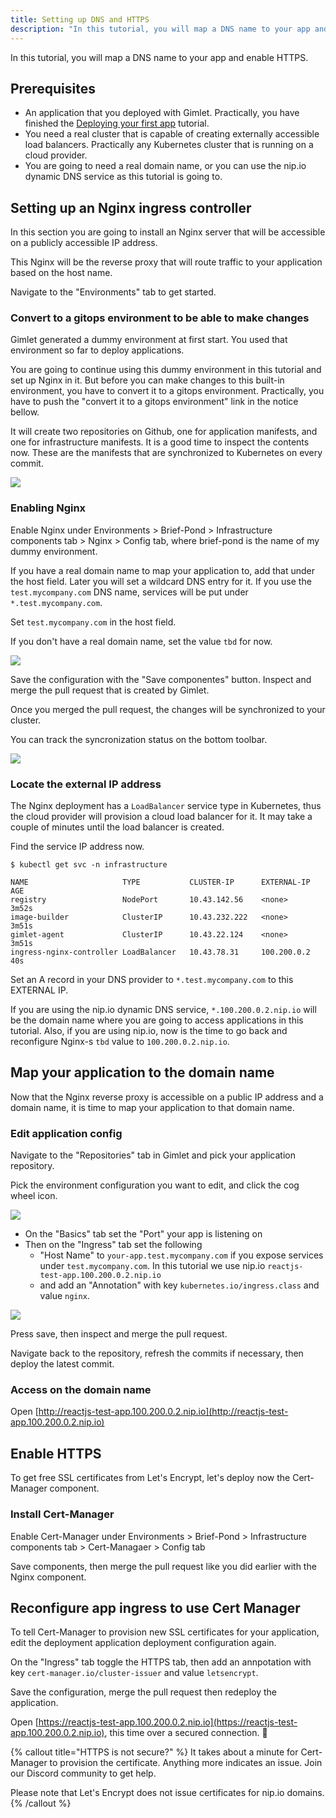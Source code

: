 ```yaml
---
title: Setting up DNS and HTTPS
description: "In this tutorial, you will map a DNS name to your app and enable HTTPS."
---
```


In this tutorial, you will map a DNS name to your app and enable HTTPS.

## Prerequisites
- An application that you deployed with Gimlet. Practically, you have finished the [Deploying your first app](/docs/deploy-your-first-app) tutorial.
- You need a real cluster that is capable of creating externally accessible load balancers. Practically any Kubernetes cluster that is running on a cloud provider.
- You are going to need a real domain name, or you can use the nip.io dynamic DNS service as this tutorial is going to.

## Setting up an Nginx ingress controller

In this section you are going to install an Nginx server that will be accessible on a publicly accessible IP address.

This Nginx will be the reverse proxy that will route traffic to your application based on the host name.

Navigate to the "Environments" tab to get started.

### Convert to a gitops environment to be able to make changes

Gimlet generated a dummy environment at first start. You used that environment so far to deploy applications.

You are going to continue using this dummy environment in this tutorial and set up Nginx in it. But before you can make changes to this built-in environment,  you have to convert it to a gitops environment. Practically, you have to push the "convert it to a gitops environment" link in the notice bellow.

It will create two repositories on Github, one for application manifests, and one for infrastructure manifests. It is a good time to inspect the contents now. These are the manifests that are synchronized to Kubernetes on every commit.

![](/convert.png)

### Enabling Nginx

Enable Nginx under Environments > Brief-Pond > Infrastructure components tab > Nginx > Config tab, where brief-pond is the name of my dummy environment.

If you have a real domain name to map your application to, add that under the host field. Later you will set a wildcard DNS entry for it. If you use the `test.mycompany.com` DNS name, services will be put under `*.test.mycompany.com`.

Set `test.mycompany.com` in the host field.

If you don't have a real domain name, set the value `tbd` for now.

![](/nginx-tbd.png)

Save the configuration with the "Save componentes" button. Inspect and merge the pull request that is created by Gimlet.

Once you merged the pull request, the changes will be synchronized to your cluster.

You can track the syncronization status on the bottom toolbar.

![](/gitops-status.png)

### Locate the external IP address

The Nginx deployment has a `LoadBalancer` service type in Kubernetes, thus the cloud provider will provision a cloud load balancer for it. It may take a couple of minutes until the load balancer is created.

Find the service IP address now.

```
$ kubectl get svc -n infrastructure

NAME                     TYPE           CLUSTER-IP      EXTERNAL-IP     AGE
registry                 NodePort       10.43.142.56    <none>          3m52s
image-builder            ClusterIP      10.43.232.222   <none>          3m51s
gimlet-agent             ClusterIP      10.43.22.124    <none>          3m51s
ingress-nginx-controller LoadBalancer   10.43.78.31     100.200.0.2     40s
```

Set an A record in your DNS provider to `*.test.mycompany.com` to this EXTERNAL IP.

If you are using the nip.io dynamic DNS service, `*.100.200.0.2.nip.io` will be the domain name where you are going to access applications in this tutorial. Also, if you are using nip.io, now is the time to go back and reconfigure Nginx-s `tbd` value to `100.200.0.2.nip.io`.

## Map your application to the domain name

Now that the Nginx reverse proxy is accessible on a public IP address and a domain name, it is time to map your application to that domain name.

### Edit application config

Navigate to the "Repositories" tab in Gimlet and pick your application repository.

Pick the environment configuration you want to edit, and click the cog wheel icon.

![](/cog.png)

  - On the "Basics" tab set the "Port" your app is listening on
  - Then on the "Ingress" tab set the following
    - "Host Name" to `your-app.test.mycompany.com` if you expose services under `test.mycompany.com`. In this tutorial we use nip.io `reactjs-test-app.100.200.0.2.nip.io`
    - and add an "Annotation" with key `kubernetes.io/ingress.class` and value `nginx`.

![](/ingress-settings.png)
 

Press save, then inspect and merge the pull request.

Navigate back to the repository, refresh the commits if necessary, then deploy the latest commit.

### Access on the domain name

Open [http://reactjs-test-app.100.200.0.2.nip.io](http://reactjs-test-app.100.200.0.2.nip.io)

## Enable HTTPS

To get free SSL certificates from Let's Encrypt, let's deploy now the Cert-Manager component.

### Install Cert-Manager

Enable Cert-Manager under Environments > Brief-Pond > Infrastructure components tab > Cert-Managaer > Config tab

Save components, then merge the pull request like you did earlier with the Nginx component.

## Reconfigure app ingress to use Cert Manager

To tell Cert-Manager to provision new SSL certificates for your application, edit the deployment application deployment configuration again.

On the "Ingress" tab toggle the HTTPS tab, then add an annpotation with key `cert-manager.io/cluster-issuer` and value `letsencrypt`.

Save the configuration, merge the pull request then redeploy the application.

Open [https://reactjs-test-app.100.200.0.2.nip.io](https://reactjs-test-app.100.200.0.2.nip.io), this time over a secured connection. 🎉

{% callout title="HTTPS is not secure?" %}
It takes about a minute for Cert-Manager to provision the certificate. Anything more indicates an issue. Join our Discord community to get help.

Please note that Let's Encrypt does not issue certificates for nip.io domains.
{% /callout %}

